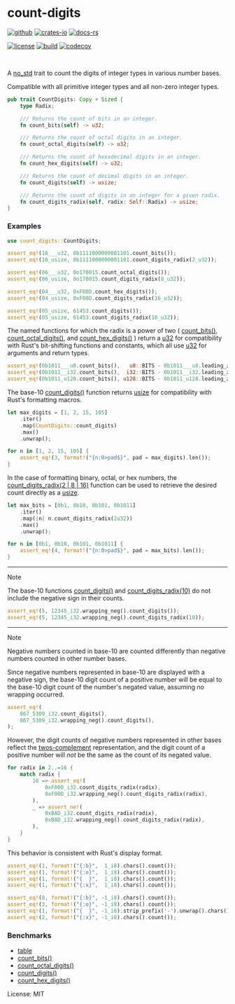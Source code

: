 # count-digits

[![github]](https://github.com/nordzilla/count-digits)
[![crates-io]](https://crates.io/crates/count-digits)
[![docs-rs]](https://docs.rs/count-digits)

[github]: https://img.shields.io/badge/github-8da0cb?style=for-the-badge&labelColor=555555&logo=github
[crates-io]: https://img.shields.io/badge/crates.io-fc8d62?style=for-the-badge&labelColor=555555&logo=rust
[docs-rs]: https://img.shields.io/badge/docs.rs-66c2a5?style=for-the-badge&labelColor=555555&logo=docs.rs

[![license]](https://github.com/nordzilla/count-digits/blob/main/LICENSE)
[![build]](https://github.com/nordzilla/count-digits/commits/main/)
[![codecov]](https://app.codecov.io/gh/nordzilla/count-digits)

[license]: https://img.shields.io/github/license/nordzilla/count-digits?style=flat-square&color=009050&label=License
[build]: https://img.shields.io/github/actions/workflow/status/nordzilla/count-digits/rust.yml?style=flat-square&logo=github&color=009050&label=Build
[codecov]: https://img.shields.io/codecov/c/github/nordzilla/count-digits?style=flat-square&logo=codecov&color=009050&label=Test+Coverage

<br>

A [no_std](https://docs.rust-embedded.org/book/intro/no-std.html) trait to count
the digits of integer types in various number bases.

Compatible with all primitive integer types and all non-zero integer types.

```rust
pub trait CountDigits: Copy + Sized {
    type Radix;

    /// Returns the count of bits in an integer.
    fn count_bits(self) -> u32;

    /// Returns the count of octal digits in an integer.
    fn count_octal_digits(self) -> u32;

    /// Returns the count of hexadecimal digits in an integer.
    fn count_hex_digits(self) -> u32;

    /// Returns the count of decimal digits in an integer.
    fn count_digits(self) -> usize;

    /// Returns the count of digits in an integer for a given radix.
    fn count_digits_radix(self, radix: Self::Radix) -> usize;
}
```

### Examples

```rust
use count_digits::CountDigits;

assert_eq!(16___u32, 0b1111000000001101.count_bits());
assert_eq!(16_usize, 0b1111000000001101.count_digits_radix(2_u32));

assert_eq!(06___u32, 0o170015.count_octal_digits());
assert_eq!(06_usize, 0o170015.count_digits_radix(8_u32));

assert_eq!(04___u32, 0xF00D.count_hex_digits());
assert_eq!(04_usize, 0xF00D.count_digits_radix(16_u32));

assert_eq!(05_usize, 61453.count_digits());
assert_eq!(05_usize, 61453.count_digits_radix(10_u32));
```

The named functions for which the radix is a power of two (
[count_bits()](https://docs.rs/count-digits/latest/count_digits/trait.CountDigits.html#tymethod.count_bits),
[count_octal_digits()](https://docs.rs/count-digits/latest/count_digits/trait.CountDigits.html#tymethod.count_octal_digits), and
[count_hex_digits()](https://docs.rs/count-digits/latest/count_digits/trait.CountDigits.html#tymethod.count_hex_digits)
) return a [u32](https://doc.rust-lang.org/core/primitive.u32.html) for compatibility with Rust's bit-shifting functions
and constants, which all use [u32](https://doc.rust-lang.org/core/primitive.u32.html) for arguments and return types.

```rust
assert_eq!(0b1011___u8.count_bits(),   u8::BITS - 0b1011___u8.leading_zeros());
assert_eq!(0b1011__i32.count_bits(),  i32::BITS - 0b1011__i32.leading_zeros());
assert_eq!(0b1011_u128.count_bits(), u128::BITS - 0b1011_u128.leading_zeros());
```

The base-10 [count_digits()](https://docs.rs/count-digits/latest/count_digits/trait.CountDigits.html#tymethod.count_digits)
function returns [usize](https://doc.rust-lang.org/core/primitive.usize.html) for compatibility with Rust's formatting macros.

```rust
let max_digits = [1, 2, 15, 105]
    .iter()
    .map(CountDigits::count_digits)
    .max()
    .unwrap();

for n in [1, 2, 15, 105] {
    assert_eq!(3, format!("{n:0>pad$}", pad = max_digits).len());
}
```

In the case of formatting binary, octal, or hex numbers, the
[count_digits_radix(2 | 8 | 16)](https://docs.rs/count-digits/latest/count_digits/trait.CountDigits.html#tymethod.count_digits_radix)
function can be used to retrieve the desired count directly as a [usize](https://doc.rust-lang.org/core/primitive.usize.html).

```rust
let max_bits = [0b1, 0b10, 0b101, 0b1011]
    .iter()
    .map(|n| n.count_digits_radix(2u32))
    .max()
    .unwrap();

for n in [0b1, 0b10, 0b101, 0b1011] {
    assert_eq!(4, format!("{n:0>pad$}", pad = max_bits).len());
}
```

---

> [!NOTE]
> The base-10 functions 
> [count_digits()](https://docs.rs/count-digits/latest/count_digits/trait.CountDigits.html#tymethod.count_digits)
> and [count_digits_radix(10)](https://docs.rs/count-digits/latest/count_digits/trait.CountDigits.html#tymethod.count_digits_radix)
> do not include the negative sign in their counts.

```rust
assert_eq!(5, 12345_i32.wrapping_neg().count_digits());
assert_eq!(5, 12345_i32.wrapping_neg().count_digits_radix(10));
````

---

> [!NOTE]
> Negative numbers counted in base-10 are counted differently than
> negative numbers counted in other number bases.

Since negative numbers represented in base-10 are displayed with a negative sign,
the base-10 digit count of a positive number will be equal to the base-10 digit count
of the number's negated value, assuming no wrapping occurred.

```rust
assert_eq!(
    867_5309_i32.count_digits(),
    867_5309_i32.wrapping_neg().count_digits(),
);
````

However, the digit counts of negative numbers represented in other bases reflect the
[twos-complement](https://en.wikipedia.org/wiki/Two%27s_complement) representation,
and the digit count of a positive number will _not_ be the same as the count
of its negated value.

```rust
for radix in 2..=16 {
    match radix {
        10 => assert_eq!(
            0xF00D_i32.count_digits_radix(radix),
            0xF00D_i32.wrapping_neg().count_digits_radix(radix),
        ),
        _ => assert_ne!(
            0xBAD_i32.count_digits_radix(radix),
            0xBAD_i32.wrapping_neg().count_digits_radix(radix),
        ),
    }
}
````

This behavior is consistent with Rust's display format.
```rust
assert_eq!(1, format!("{:b}",  1_i8).chars().count());
assert_eq!(1, format!("{:o}",  1_i8).chars().count());
assert_eq!(1, format!("{  }",  1_i8).chars().count());
assert_eq!(1, format!("{:x}",  1_i8).chars().count());

assert_eq!(8, format!("{:b}", -1_i8).chars().count());
assert_eq!(3, format!("{:o}", -1_i8).chars().count());
assert_eq!(1, format!("{  }", -1_i8).strip_prefix('-').unwrap().chars().count());
assert_eq!(2, format!("{:x}", -1_i8).chars().count());
```

### Benchmarks

* [table](https://nordzilla.github.io/count-digits)
* [count_bits()](https://nordzilla.github.io/count-digits/count_bits/report/index.html)
* [count_octal_digits()](https://nordzilla.github.io/count-digits/count_octal_digits/report/index.html)
* [count_digits()](https://nordzilla.github.io/count-digits/count_digits/report/index.html)
* [count_hex_digits()](https://nordzilla.github.io/count-digits/count_hex_digits/report/index.html)

License: MIT
